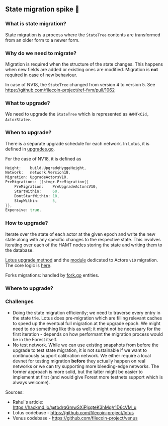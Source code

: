 ## State migration spike  🛂

### What is state migration?

State migration is a process where the `StateTree` contents are transformed from an older form to a newer form. 

### Why do we need to migrate?
Migration is required when the structure of the state changes. This happens when new fields are added or existing ones are modified. Migration is **not** required in case of new behaviour.

In case of NV18, the `StateTree` changed from version 4 to version 5. See https://github.com/filecoin-project/ref-fvm/pull/1062

### What to upgrade?

We need to upgrade the `StateTree` which is represented as `HAMT<Cid, ActorState>`.

### When to upgrade?

There is a separate upgrade schedule for each network. In Lotus, it is defined in [upgrades.go](https://github.com/filecoin-project/lotus/blob/dbbcf4b2ee9626796e23a096c66e67ff350810e4/chain/consensus/filcns/upgrades.go#L83).

For the case of NV18, it is defined as
```go
Height:    build.UpgradeHyggeHeight,
Network:   network.Version18,
Migration: UpgradeActorsV10,
PreMigrations: []stmgr.PreMigration{{
	PreMigration:    PreUpgradeActorsV10,
	StartWithin:     60,
	DontStartWithin: 10,
	StopWithin:      5,
}},
Expensive: true,
```

### How to upgrade?

Iterate over the state of each actor at the given epoch and write the new state along with any specific changes to the respective state. This involves iterating over each of the HAMT nodes storing the state and writing them to the database.

[Lotus upgrade method](https://github.com/filecoin-project/lotus/blob/58900a70333a11a903cf9fe3f29e6a5c309cb000/chain/consensus/filcns/upgrades.go#L1591-L1612) and the [module](https://github.com/filecoin-project/go-state-types/tree/master/builtin/v10/migration) dedicated to Actors `v10` migration. The core logic is [here](https://github.com/filecoin-project/go-state-types/blob/master/builtin/v10/migration/top.go#L28).

Forks migrations: handled by [fork.go](https://github.com/filecoin-project/lotus/blob/58900a70333a11a903cf9fe3f29e6a5c309cb000/chain/stmgr/forks.go#L42-L53) entities.

### Where to upgrade?


### Challenges
- Doing the state migration efficiently; we need to traverse every entry in the state trie. Lotus does pre-migration which are filling relevant caches to speed up the eventual full migration at the upgrade epoch. We might need to do something like this as well; it might not be necessary for the first iteration - depends on how performant the migration process would be in the Forest itself.
- No test network. While we can use existing snapshots from before the upgrade to test state migration, it is not sustainable if we want to continuously support calibration network. We either require a local devnet for testing migration **before** they actually happen on real networks or we can try supporting more bleeding-edge networks. The former approach is more solid, but the latter might be easier to implement at first (and would give Forest more testnets support which is always welcome).



Sources:
- Rahul's article: https://hackmd.io/@tbdrqGmwSXiPjxgteK3hMg/r1D6cVM_u
- Lotus codebase - https://github.com/filecoin-project/lotus
- Venus codebase - https://github.com/filecoin-project/venus